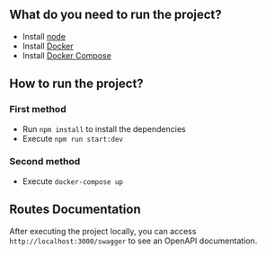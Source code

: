## What do you need to run the project?

- Install [node](https://nodejs.org/en/download/)
- Install [Docker](https://docs.docker.com/engine/install/)
- Install [Docker Compose](https://docs.docker.com/compose/install/)

## How to run the project?

### First method

- Run `npm install` to install the dependencies
- Execute `npm run start:dev`

### Second method

- Execute `docker-compose up`

## Routes Documentation

After executing the project locally, you can access `http://localhost:3000/swagger` to see an OpenAPI documentation.
